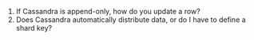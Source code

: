 1. If Cassandra is append-only, how do you update a row?
2. Does Cassandra automatically distribute data, or do I have to define a shard key?